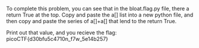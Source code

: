 To complete this problem, you can see that in the bloat.flag.py file, there a return True at the top.
Copy and paste the a[] list into a new python file, and then copy and paste the series of a[]+a[]
that lend to the return True.

Print out that value, and you recieve the flag:
picoCTF{d30bfu5c4710n_f7w_5e14b257}